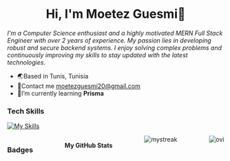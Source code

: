 <h1 align= "center">Hi, I'm Moetez Guesmi👋</h1>

*I'm a Computer Science enthusiast and a highly motivated MERN Full Stack Engineer with over 2 years of experience. My passion lies in developing robust and secure backend systems. I enjoy solving complex problems and continuously improving my skills to stay updated with the latest technologies.*
- 🌏Based in Tunis, Tunisia
- 📧Contact me moetezguesmi20@gmail.com
- 🌱I’m currently learning **Prisma** 

### Tech Skills
[![My Skills](https://skillicons.dev/icons?i=html,css,materialui,tailwind,js,react,nextjs,redux,nodejs,express,mongodb,git,c,python,mysql,aws,linux,postman)](https://skillicons.dev)

<div style=" display: flex;
  justify-content: space-between;
  ">
  
### Badges
<b>My GitHub Stats</b>

<img src="https://github-readme-streak-stats.herokuapp.com/?user=MoetezG&theme=tokyonight&layout=compact" alt="mystreak"/>
<img src="https://github-readme-stats.vercel.app/api/top-langs?username=MoetezG&show_icons=true&locale=en&layout=compact&theme=tokyonight" alt="ovi" /></div>

